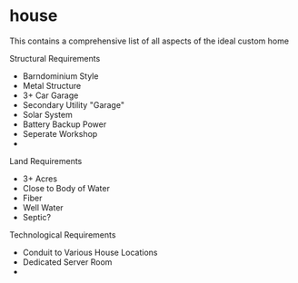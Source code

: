 # house
This contains a comprehensive list of all aspects of the ideal custom home

Structural Requirements
  * Barndominium Style
  * Metal Structure
  * 3+ Car Garage
  * Secondary Utility "Garage"
  * Solar System
  * Battery Backup Power
  * Seperate Workshop
  * 

Land Requirements
  * 3+ Acres
  * Close to Body of Water
  * Fiber
  * Well Water
  * Septic?

Technological Requirements
  * Conduit to Various House Locations
  * Dedicated Server Room
  *  
